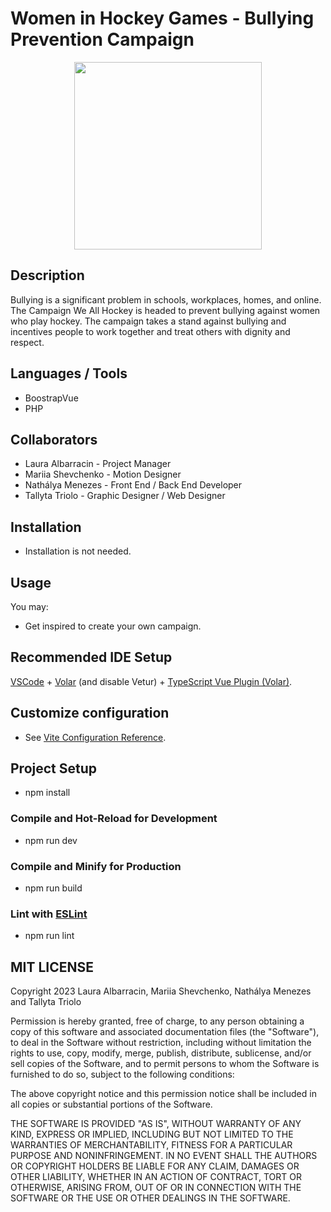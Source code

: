 # Women in Hockey Games - Bullying Prevention Campaign

<p align="center">
<img src="./img/" width="300" style="margin:auto; display:block">
</p>

## Description 
Bullying is a significant problem in schools, workplaces, homes, and online. The Campaign We All Hockey is headed to prevent bullying against women who play hockey. The campaign takes a stand against bullying and incentives people to work together and treat others with dignity and respect. 

## Languages / Tools 
- BoostrapVue
- PHP 

## Collaborators
- Laura Albarracin - Project Manager
- Mariia Shevchenko - Motion Designer
- Nathálya Menezes - Front End / Back End Developer
- Tallyta Triolo - Graphic Designer / Web Designer



## Installation
- Installation is not needed.

## Usage 
You may:

- Get inspired to create your own campaign.

## Recommended IDE Setup

[VSCode](https://code.visualstudio.com/) + [Volar](https://marketplace.visualstudio.com/items?itemName=Vue.volar) (and disable Vetur) + [TypeScript Vue Plugin (Volar)](https://marketplace.visualstudio.com/items?itemName=Vue.vscode-typescript-vue-plugin).

## Customize configuration

- See [Vite Configuration Reference](https://vitejs.dev/config/).

## Project Setup

- npm install

### Compile and Hot-Reload for Development

- npm run dev

### Compile and Minify for Production

- npm run build

### Lint with [ESLint](https://eslint.org/)

- npm run lint

## MIT LICENSE 
Copyright 2023  Laura Albarracin, Mariia Shevchenko, Nathálya Menezes and Tallyta Triolo

Permission is hereby granted, free of charge, to any person obtaining a copy of this software and associated documentation files (the "Software"), to deal in the Software without restriction, including without limitation the rights to use, copy, modify, merge, publish, distribute, sublicense, and/or sell copies of the Software, and to permit persons to whom the Software is furnished to do so, subject to the following conditions:

The above copyright notice and this permission notice shall be included in all copies or substantial portions of the Software.

THE SOFTWARE IS PROVIDED "AS IS", WITHOUT WARRANTY OF ANY KIND, EXPRESS OR IMPLIED, INCLUDING BUT NOT LIMITED TO THE WARRANTIES OF MERCHANTABILITY, FITNESS FOR A PARTICULAR PURPOSE AND NONINFRINGEMENT. IN NO EVENT SHALL THE AUTHORS OR COPYRIGHT HOLDERS BE LIABLE FOR ANY CLAIM, DAMAGES OR OTHER LIABILITY, WHETHER IN AN ACTION OF CONTRACT, TORT OR OTHERWISE, ARISING FROM, OUT OF OR IN CONNECTION WITH THE SOFTWARE OR THE USE OR OTHER DEALINGS IN THE SOFTWARE.

